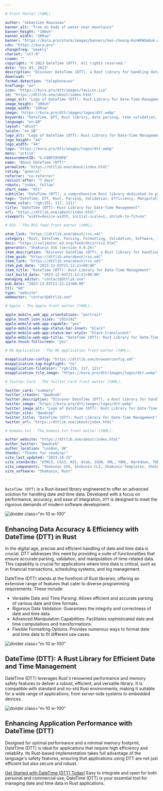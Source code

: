 ```yaml
---

# Front Matter (YAML)

author: "Sebastien Rousseau"
banner_alt: "Tree on body of water near mountains"
banner_height: "100vh"
banner_width: "100vw"
banner: "https://kura.pro/stock/images/banners/ken-cheung-KonWFWUaAuk.webp"
cdn: "https://kura.pro"
changefreq: "weekly"
charset: "utf-8"
cname: ""
copyright: "© 2023 DateTime (DTT). All rights reserved."
date: "Dec 03, 2023"
description: "Discover DateTime (DTT), a Rust library for handling date and time data with precision. Ideal for efficient parsing, validation, and formatting."
download: ""
format-detection: "telephone=no"
hreflang: "en"
icon: "https://kura.pro/dtt/images/favicon.ico"
id: "https://dttlib.one/about/index.html"
image_alt: "Logo of DateTime (DTT): Rust Library for Date-Time Management"
image_height: "100vh"
image_width: "100vw"
image: "https://kura.pro/dtt/images/logos/dtt.webp"
keywords: "DateTime, DTT, Rust library, date parsing, time validation, data manipulation, Rust programming, efficient computing, software development, Rust date-time"
language: "en-GB"
layout: "about"
locale: "en_GB"
logo_alt: "Logo of DateTime (DTT): Rust Library for Date-Time Management"
logo_height: "44"
logo_width: "44"
logo: "https://kura.pro/dtt/images/logos/dtt.webp"
menu: "active"
measurementID: "G-C8BP19YHP8"
name: "About DateTime (DTT)"
permalink: "https://dttlib.one/about/index.html"
rating: "general"
referrer: "no-referrer"
revisit-after: "7 days"
robots: "index, follow"
short_name: "dtt"
subtitle: "DateTime (DTT), a comprehensive Rust library dedicated to parsing, validating, manipulating, and formatting dates and times"
tags: "DateTime, DTT, Rust, Parsing, Validation, Efficiency, Manipulation, Software, Development, Programming"
theme_color: "rgb(255, 117, 121)"
title: "DateTime (DTT): Rust Library for Date-Time Management"
url: "https://dttlib.one/about/index.html"
viewport: "width=device-width, initial-scale=1, shrink-to-fit=no"

# RSS - The RSS feed front matter (YAML).

atom_link: "https://dttlib.one/about/rss.xml"
category: "Rust, DateTime, Parsing, Formatting, Validation, Software, Integration, Performance, Development, Timezones"
docs: "https://validator.w3.org/feed/docs/rss2.html"
generator: "Shokunin SSG (version 0.0.26)"
item_description: "Discover DateTime (DTT), a Rust library for handling date and time data with precision. Ideal for efficient parsing, validation, and formatting."
item_guid: "https://dttlib.one/about/rss.xml"
item_link: "https://dttlib.one/about/rss.xml"
item_pub_date: "2023-12-03T21:12:21+00:00"
item_title: "DateTime (DTT): Rust Library for Date-Time Management"
last_build_date: "2023-12-03T21:12:21+00:00"
managing_editor: "contact@dttlib.one"
pub_date: "2023-12-03T21:12:21+00:00"
ttl: "60"
type: "website"
webmaster: "contact@dttlib.one"

# Apple - The Apple front matter (YAML).

apple_mobile_web_app_orientations: "portrait"
apple_touch_icon_sizes: "192x192"
apple-mobile-web-app-capable: "yes"
apple-mobile-web-app-status-bar-inset: "black"
apple-mobile-web-app-status-bar-style: "black-translucent"
apple-mobile-web-app-title: "DateTime (DTT): Rust Library for Date-Time Management"
apple-touch-fullscreen: "yes"

# MS Application - The MS Application front matter (YAML).

msapplication-config: "https://dttlib.one/browserconfig.xml"
msapplication-tap-highlight: "no"
msapplication-TileColor: "rgb(255, 117, 121)"
msapplication_tile_image: "https://kura.pro/dtt/images/logos/dtt.webp"

# Twitter Card - The Twitter Card front matter (YAML).

twitter_card: "summary"
twitter_creator: "@wwdseb"
twitter_description: "Discover DateTime (DTT), a Rust library for handling date and time data with precision. Ideal for efficient parsing, validation, and formatting."
twitter_image: "https://kura.pro/dtt/images/logos/dtt.webp"
twitter_image_alt: "Logo of DateTime (DTT): Rust Library for Date-Time Management"
twitter_site: "@wwdseb"
twitter_title: "DateTime (DTT): Rust Library for Date-Time Management"
twitter_url: "https://dttlib.one/about/index.html"

# Humans.txt - The Humans.txt front matter (YAML).

author_website: "https://dttlib.one/about/index.html"
author_twitter: "@wwdseb"
author_location: "London, UK"
thanks: "Thanks for reading!"
site_last_updated: "2023-10-25"
site_standards: "HTML5, CSS3, RSS, Atom, JSON, XML, YAML, Markdown, TOML"
site_components: "Shokunin SSG, Shokunin CLI, Shokunin Templates, Shokunin Themes, Kaishi SSG, Kaishi CLI, Kaishi Templates, Kaishi Themes"
site_software: "Shokunin, Rust"

---
```


`DateTime (DTT)` is a Rust-based library engineered to offer an advanced solution for handling date and time data. Developed with a focus on performance, accuracy, and ease of integration, `DTT` is designed to meet the rigorous demands of modern software development.

![divider][divider].class=\"m-10 w-100\"

## Enhancing Data Accuracy & Efficiency with DateTime (DTT) in Rust

In the digital age, precise and efficient handling of date and time data is crucial. DTT addresses this need by providing a suite of functionalities that ensure accurate parsing, validation, and manipulation of time-related data. This capability is crucial for applications where time data is critical, such as in financial transactions, scheduling systems, and log management.

DateTime (DTT) stands at the forefront of Rust libraries, offering an extensive range of features that cater to diverse programming requirements. These include:

- Versatile Date and Time Parsing: Allows efficient and accurate parsing of various date and time formats.
- Rigorous Data Validation: Guarantees the integrity and correctness of date and time data.
- Advanced Manipulation Capabilities: Facilitates sophisticated date and time computations and transformations.
- Flexible Formatting Options: Provides numerous ways to format date and time data to fit different use cases.

![divider][divider].class=\"m-10 w-100\"

## DateTime (DTT): A Rust Library for Efficient Date and Time Management

DateTime (DTT) leverages Rust's renowned performance and memory safety features to deliver a robust, efficient, and versatile library. It is compatible with standard and no-std Rust environments, making it suitable for a wide range of applications, from server-side systems to embedded devices.

![divider][divider].class=\"m-10 w-100\"

## Enhancing Application Performance with DateTime (DTT)

Designed for optimal performance and a minimal memory footprint, DateTime (DTT) is ideal for applications that require high efficiency and reliability. Its Rust-based implementation takes full advantage of the language's safety features, ensuring that applications using DTT are not just efficient but also secure and robust.

[Get Started with DateTime (DTT) Today!][00] Easy to integrate and open for both personal and commercial use, DateTime (DTT) is your essential tool for managing date and time data in Rust applications.

[00]: /getting-started/index.html "Get Started with DateTime (DTT) Today!"

[divider]: https://kura.pro/common/images/elements/divider.svg "Divider"

